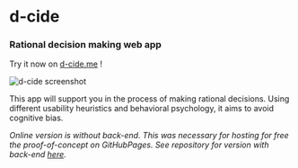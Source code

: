 # d-cide  

### Rational decision making web app  
Try it now on [d-cide.me](https://d-cide.me/) !  

![d-cide screenshot](https://s6.gifyu.com/images/d-cide_screenRecordd058b2353bd6358c.gif)

This app will support you in the process of making rational decisions.
Using different usability heuristics and behavioral psychology, it aims to avoid cognitive bias.  

*Online version is without back-end. This was necessary for hosting for free the proof-of-concept on GitHubPages. See repository for version with back-end [here](https://github.com/cjoecker/d-cide_withBackend).*